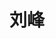 ---
layout: member
title: 刘峰
graduate-from: 苏州大学
position: 博士研究生
research: 动态示踪，免疫治疗
email: pieceliu at whu.edu.cn
image: /images/members/刘峰.jpg
alumni: false
---